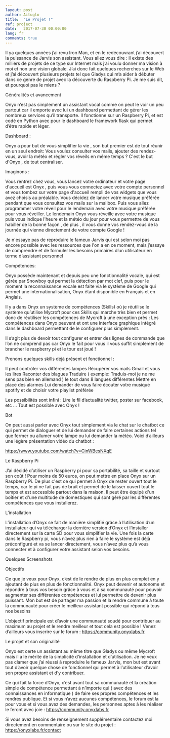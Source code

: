 ```yaml
---
layout: post
author: Aituglo
title:  "Le Projet !"
ref: project
date:   2017-07-30 00:00:00
lang: fr
comments: true
---
```



Il ya quelques années j’ai revu Iron Man, et en le redécouvrant j’ai découvert la puissance de Jarvis son assistant. Vous allez vous dire : il existe des milliers de projets de ce type sur Internet mais j’ai voulu donner ma vision à moi et non une vision globale.
J’ai donc fait quelques recherches sur le Web et j’ai découvert plusieurs projets tel que Gladys qui m’a aider à débuter dans ce genre de projet avec la découverte du Raspberry Pi.
Je me suis dit, et pourquoi pas le miens ?

Généralités et avancement

Onyx n’est pas simplement un assistant vocal comme on peut le voir un peu partout car il emporte avec lui un dashboard permettant de gérer les nombreux services qu’il transporte.
Il fonctionne sur un Raspberry Pi, et est codé en Python avec pour le dashboard le framework flask qui permet d’être rapide et léger.

Dashboard :

Onyx a pour but de vous simplifier la vie , son but premier est de tout réunir en un seul endroit:
Vous voulez consulter vos mails, ajouter des rendez-vous, avoir la météo et régler vos réveils en même temps ? C'est le but d'Onyx , de tout centraliser.

Imaginons :

Vous rentrez chez vous, vous lancez votre ordinateur et votre page d'accueil est Onyx , puis vous vous connectez avec votre compte personnel et vous tombez sur votre page d'accueil rempli de vos widgets que vous avez choisis au préalable.
Vous décidez de lancer votre musique préférée pendant que vous consultez vos mails sur la mailbox.
Puis vous allez programmer votre réveil pour le lendemain avec votre musique préférée pour vous réveiller.
Le lendemain Onyx vous réveille avec votre musique puis vous indique l'heure et la météo du jour pour vous permettre de vous habiller de la bonne façon , de plus , il vous donne vos rendez-vous de la journée qui vienne directement de votre compte Google !

Je n'essaye pas de reproduire le fameux Jarvis qui est selon moi pas encore possible avec les ressources que l'on a en ce moment, mais j’essaye de comprendre et de formuler les besoins primaires d’un utilisateur en terme d’assistant personnel

Compétences:

Onyx possède maintenant et depuis peu une fonctionnalité vocale, qui est gérée par Snowboy qui permet la détection par mot clef, puis pour le moment la reconnaissance vocale est faite via le système de Google qui permet une internationalisation, Onyx étant disponible en Français et en Anglais.

Il y a dans Onyx un système de compétences (Skills) où je réutilise le système qu’utilise Mycroft pour ces Skills qui marche très bien et permet donc de réutiliser les compétences de Mycroft à une exception près : Les compétences dans Onyx peuvent et ont une interface graphique intégré dans le dashboard permettant de le configurer plus simplement.

Il s’agit plus de devoir tout configurer et entrer des lignes de commande que l’on ne comprend pas car Onyx le fait pour vous il vous suffit simplement de brancher le raspberry pi et le tour est joué !

Prenons quelques skills déjà présent et fonctionnel :

Il peut contrôler vos différentes lampes
Récupérer vos mails Gmail et vous les lires
Raconter des blagues
Traduire ( exemple: Traduis-moi je ne me sens pas bien en allemand ) le tout dans 8 langues différentes
Mettre en place des alarmes
Lui demander de vous faire écouter votre musique spotify et de choisir votre playlist préférée

Les possibilités sont infini : Lire le fil d’actualité twitter, poster sur facebook, etc …
Tout est possible avec Onyx !

Bot

On peut aussi parler avec Onyx tout simplement via le chat sur le chatbot ce qui permet de dialoguer et de lui demander de faire certaines actions tel que fermer ou allumer votre lampe ou lui demander la météo. Voici d’ailleurs une légère présentation vidéo du chatbot :

https://www.youtube.com/watch?v=CinWBesNXqE

Le Raspberry Pi

J’ai décidé d’utiliser un Raspberry pi pour sa portabilité, sa taille et surtout son coût ! Pour moins de 50 euros, on peut mettre en place Onyx sur un Raspberry Pi.
De plus c'est ce qui permet à Onyx de rester ouvert tout le temps, car le pi ne fait pas de bruit et permet de le laisser ouvert tout le temps et est accessible partout dans la maison.
Il peut être équipé d'un boîtier et d'une multitude de domestiques qui sont géré par les différentes compétences que vous installerez.

L’installation

L’installation d’Onyx se fait de manière simplifié grâce à l’utilisation d’un installateur qui va télécharger la dernière version d’Onyx et l’installer directement sur la carte SD pour vous simplifier la vie.
Une fois la carte dans le Raspberry pi, vous n’avez plus rien à faire le système est déjà préconfiguré et va se lancer directement, vous n’avez plus qu’à vous connecter et à configurer votre assistant selon vos besoins.

Quelques Screenshots

Objectifs

Ce que je veux pour Onyx, c’est de le rendre de plus en plus complet en y ajoutant de plus en plus de fonctionnalité. Onyx peut devenir et autonome et répondre à tous vos besoin grâce à vous et à sa communauté pour pouvoir augmenter ses différentes compétences et lui permettre de devenir plus puissant.
Mon but est de partager ma passion et la rendre commune à toute la communauté pour créer le meilleur assistant possible qui répond à tous nos besoins

L’objectif principale est d’avoir une communauté soudé pour contribuer au maximum au projet et le rendre meilleur et tout cela est possible !
Venez d’ailleurs vous inscrire sur le forum : https://community.onyxlabs.fr

Le projet et son originalité

Onyx est certe un assistant au même titre que Gladys ou même Mycroft mais il a le mérite de la simplicité d’installation et d’utilisation.
Je ne veux pas clamer que j’ai réussi à reproduire le fameux Jarvis, mon but est avant tout d’avoir quelque chose de fonctionnel qui permet à l’utilisateur d’avoir son propre assistant et d’y contribuer.

Ce qui fait la force d’Onyx, c’est avant tout sa communauté et la création simple de compétence permettant à n’importe qui ( avec des connaissances en informatique ) de faire ses propres compétences et les rendres publique. Et si vous n’avez aucunes compétences, le forum est la pour vous et si vous avez des demandes, les personnes aptes à les réaliser le feront avec joie : https://community.onyxlabs.fr

Si vous avez besoins de renseignement supplémentaire contactez moi directement en commentaire ou sur le site du projet : https://onyxlabs.fr/contact
